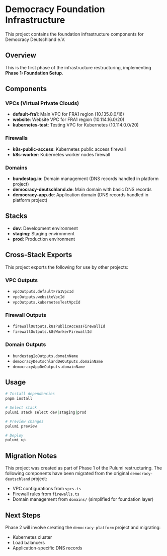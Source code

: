 # Democracy Foundation Infrastructure

This project contains the foundation infrastructure components for Democracy Deutschland e.V.

## Overview

This is the first phase of the infrastructure restructuring, implementing **Phase 1: Foundation Setup**.

## Components

### VPCs (Virtual Private Clouds)

- **default-fra1**: Main VPC for FRA1 region (10.135.0.0/16)
- **website**: Website VPC for FRA1 region (10.114.16.0/20)
- **kubernetes-test**: Testing VPC for Kubernetes (10.114.0.0/20)

### Firewalls

- **k8s-public-access**: Kubernetes public access firewall
- **k8s-worker**: Kubernetes worker nodes firewall

### Domains

- **bundestag.io**: Domain management (DNS records handled in platform project)
- **democracy-deutschland.de**: Main domain with basic DNS records
- **democracy-app.de**: Application domain (DNS records handled in platform project)

## Stacks

- **dev**: Development environment
- **staging**: Staging environment
- **prod**: Production environment

## Cross-Stack Exports

This project exports the following for use by other projects:

### VPC Outputs

- `vpcOutputs.defaultFra1VpcId`
- `vpcOutputs.websiteVpcId`
- `vpcOutputs.kubernetesTestVpcId`

### Firewall Outputs

- `firewallOutputs.k8sPublicAccessFirewallId`
- `firewallOutputs.k8sWorkerFirewallId`

### Domain Outputs

- `bundestagIoOutputs.domainName`
- `democracyDeutschlandDeOutputs.domainName`
- `democracyAppDeOutputs.domainName`

## Usage

```bash
# Install dependencies
pnpm install

# Select stack
pulumi stack select dev|staging|prod

# Preview changes
pulumi preview

# Deploy
pulumi up
```

## Migration Notes

This project was created as part of Phase 1 of the Pulumi restructuring. The following components have been migrated from the original `democracy-deutschland` project:

- VPC configurations from `vpcs.ts`
- Firewall rules from `firewalls.ts`
- Domain management from `domains/` (simplified for foundation layer)

## Next Steps

Phase 2 will involve creating the `democracy-platform` project and migrating:

- Kubernetes cluster
- Load balancers
- Application-specific DNS records
